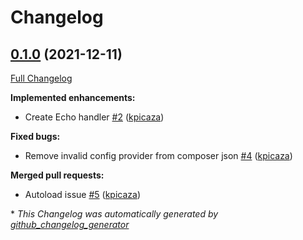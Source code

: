 # Changelog

## [0.1.0](https://github.com/antidot-framework/monolog-react-handler/tree/0.1.0) (2021-12-11)

[Full Changelog](https://github.com/antidot-framework/monolog-react-handler/compare/be1874575de2e519db5f4698e0c73ad3524a82e5...0.1.0)

**Implemented enhancements:**

- Create Echo handler [\#2](https://github.com/antidot-framework/monolog-react-handler/pull/2) ([kpicaza](https://github.com/kpicaza))

**Fixed bugs:**

- Remove invalid config provider from composer json [\#4](https://github.com/antidot-framework/monolog-react-handler/pull/4) ([kpicaza](https://github.com/kpicaza))

**Merged pull requests:**

- Autoload issue [\#5](https://github.com/antidot-framework/monolog-react-handler/pull/5) ([kpicaza](https://github.com/kpicaza))



\* *This Changelog was automatically generated by [github_changelog_generator](https://github.com/github-changelog-generator/github-changelog-generator)*
